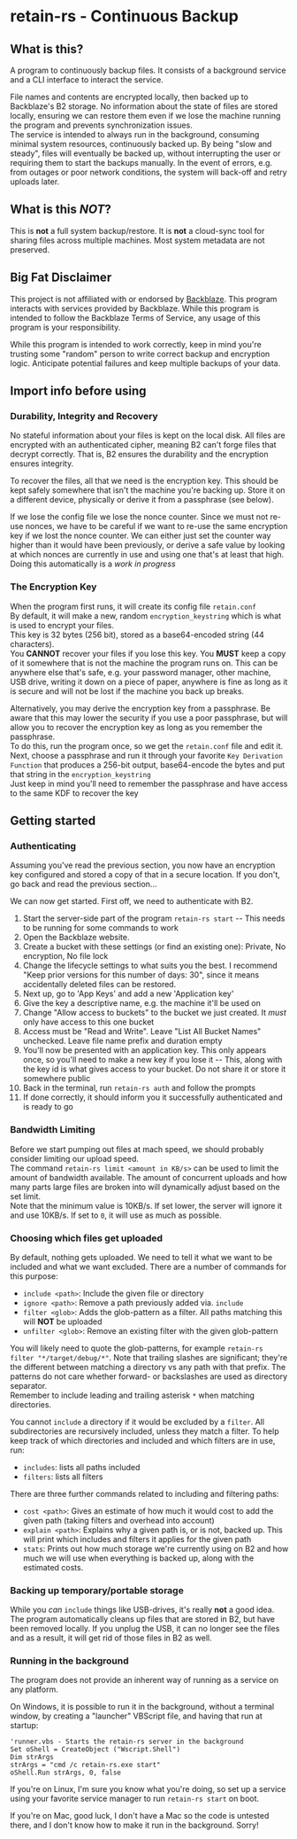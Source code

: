 # retain-rs - Continuous Backup

## What is this?
A program to continuously backup files. It consists of a background service and a CLI interface to interact the service.  

File names and contents are encrypted locally, then backed up to Backblaze's B2 storage. 
No information about the state of files are stored locally, ensuring we can restore them even if we lose the machine running the program and prevents synchronization issues.  
The service is intended to always run in the background, consuming minimal system resources, continuously backed up.
By being "slow and steady", files will eventually be backed up, without interrupting the user or requiring them to start the backups manually.
In the event of errors, e.g. from outages or poor network conditions, the system will back-off and retry uploads later. 

## What is this _NOT_?
This is **not** a full system backup/restore. It is **not** a cloud-sync tool for sharing files across multiple machines.
Most system metadata are not preserved.

## Big Fat Disclaimer
This project is not affiliated with or endorsed by [Backblaze](https://www.backblaze.com). This program interacts with services provided by Backblaze. 
While this program is intended to follow the Backblaze Terms of Service, any usage of this program is your responsibility.

While this program is intended to work correctly, keep in mind you're trusting some "random" person to write correct backup and encryption logic. Anticipate potential failures and keep multiple backups of your data.

## Import info before using

### Durability, Integrity and Recovery
No stateful information about your files is kept on the local disk. All files are encrypted with an authenticated cipher, meaning B2 can't forge files that decrypt correctly.
That is, B2 ensures the durability and the encryption ensures integrity.

To recover the files, all that we need is the encryption key. This should be kept safely somewhere that isn't the machine you're backing up. Store it on a different device, physically or derive it from a passphrase (see below).

If we lose the config file we lose the nonce counter. Since we must not re-use nonces, we have to be careful if we want to re-use the same encryption key if we lost the nonce counter.
We can either just set the counter way higher than it would have been previously, or derive a safe value by looking at which nonces are currently in use and using one that's at least that high. 
Doing this automatically is a _work in progress_

### The Encryption Key
When the program first runs, it will create its config file `retain.conf`  
By default, it will make a new, random `encryption_keystring` which is what is used to encrypt your files.  
This key is 32 bytes (256 bit), stored as a base64-encoded string (44 characters).  
You **CANNOT** recover your files if you lose this key. You **MUST** keep a copy of it somewhere that is not the machine the program runs on.
This can be anywhere else that's safe, e.g. your password manager, other machine, USB drive, writing it down on a piece of paper, anywhere is fine as long as it is secure and will not be lost if the machine you back up breaks.

Alternatively, you may derive the encryption key from a passphrase. Be aware that this may lower the security if you use a poor passphrase, but will allow you to recover the encryption key as long as you remember the passphrase.  
To do this, run the program once, so we get the `retain.conf` file and edit it.
Next, choose a passphrase and run it through your favorite `Key Derivation Function` that produces a 256-bit output, base64-encode the bytes and put that string in the `encryption_keystring`  
Just keep in mind you'll need to remember the passphrase and have access to the same KDF to recover the key

## Getting started
### Authenticating
Assuming you've read the previous section, you now have an encryption key configured and stored a copy of that in a secure location.
If you don't, go back and read the previous section...

We can now get started. First off, we need to authenticate with B2.

1. Start the server-side part of the program `retain-rs start` -- This needs to be running for some commands to work
2. Open the Backblaze website. 
3. Create a bucket with these settings (or find an existing one): Private, No encryption, No file lock
4. Change the lifecycle settings to what suits you the best. I recommend "Keep prior versions for this number of days: 30", since it means accidentally deleted files can be restored.
5. Next up, go to 'App Keys' and add a new 'Application key'
6. Give the key a descriptive name, e.g. the machine it'll be used on
7. Change "Allow access to buckets" to the bucket we just created. It _must_ only have access to this one bucket
8. Access must be "Read and Write". Leave "List All Bucket Names" unchecked. Leave file name prefix and duration empty
9. You'll now be presented with an application key. This only appears once, so you'll need to make a new key if you lose it -- This, along with the key id is what gives access to your bucket. Do not share it or store it somewhere public
10. Back in the terminal, run `retain-rs auth` and follow the prompts
11. If done correctly, it should inform you it successfully authenticated and is ready to go

### Bandwidth Limiting
Before we start pumping out files at mach speed, we should probably consider limiting our upload speed.  
The command `retain-rs limit <amount in KB/s>` can be used to limit the amount of bandwidth available.
The amount of concurrent uploads and how many parts large files are broken into will dynamically adjust based on the set limit.  
Note that the minimum value is 10KB/s. If set lower, the server will ignore it and use 10KB/s. If set to `0`, it will use as much as possible.

### Choosing which files get uploaded
By default, nothing gets uploaded. We need to tell it what we want to be included and what we want excluded.
There are a number of commands for this purpose:

* `include <path>`: Include the given file or directory
* `ignore <path>`: Remove a path previously added via. `include`
* `filter <glob>`: Adds the glob-pattern as a filter. All paths matching this will **NOT** be uploaded
* `unfilter <glob>`: Remove an existing filter with the given glob-pattern

You will likely need to quote the glob-patterns, for example `retain-rs filter "*/target/debug/*"`.
Note that trailing slashes are significant; they're the different between matching a directory vs any path with that prefix.
The patterns do not care whether forward- or backslashes are used as directory separator.   
Remember to include leading and trailing asterisk `*` when matching directories.

You cannot `include` a directory if it would be excluded by a `filter`. All subdirectories are recursively included, unless they match a filter.
To help keep track of which directories and included and which filters are in use, run:

* `includes`: lists all paths included
* `filters`: lists all filters

There are three further commands related to including and filtering paths:

* `cost <path>`: Gives an estimate of how much it would cost to add the given path (taking filters and overhead into account) 
* `explain <path>`: Explains why a given path is, or is not, backed up. This will print which includes and filters it applies for the given path
* `stats`: Prints out how much storage we're currently using on B2 and how much we will use when everything is backed up, along with the estimated costs.

### Backing up temporary/portable storage
While you _can_ `include` things like USB-drives, it's really **not** a good idea. 
The program automatically cleans up files that are stored in B2, but have been removed locally.
If you unplug the USB, it can no longer see the files and as a result, it will get rid of those files in B2 as well.

### Running in the background
The program does not provide an inherent way of running as a service on any platform.

On Windows, it is possible to run it in the background, without a terminal window, by creating a "launcher" VBScript file, and having that run at startup:
```
'runner.vbs - Starts the retain-rs server in the background
Set oShell = CreateObject ("Wscript.Shell") 
Dim strArgs
strArgs = "cmd /c retain-rs.exe start"
oShell.Run strArgs, 0, false
```

If you're on Linux, I'm sure you know what you're doing, so set up a service using your favorite service manager to run `retain-rs start` on boot.

If you're on Mac, good luck, I don't have a Mac so the code is untested there, and I don't know how to make it run in the background. Sorry!   